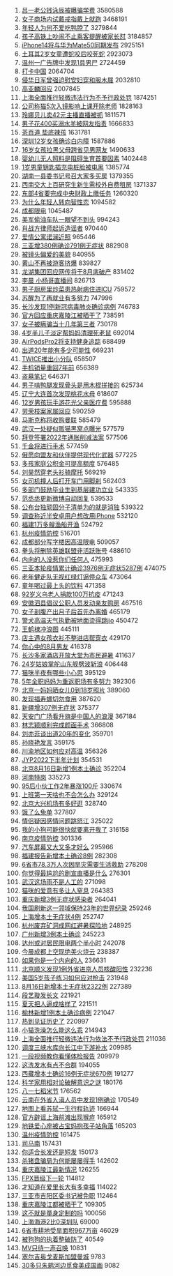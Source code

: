 1. [吕一老公钱泳辰被曝骗学费](https://s.weibo.com//weibo?q=%23%E5%90%95%E4%B8%80%E8%80%81%E5%85%AC%E9%92%B1%E6%B3%B3%E8%BE%B0%E8%A2%AB%E6%9B%9D%E9%AA%97%E5%AD%A6%E8%B4%B9%23&Refer=top) 3580588
2. [女子商场内试戴戒指戴上就跑](https://s.weibo.com//weibo?q=%23%E5%A5%B3%E5%AD%90%E5%95%86%E5%9C%BA%E5%86%85%E8%AF%95%E6%88%B4%E6%88%92%E6%8C%87%E6%88%B4%E4%B8%8A%E5%B0%B1%E8%B7%91%23&Refer=top) 3468191
3. [年轻人为何不爱吃鸭脖了](https://s.weibo.com//weibo?q=%23%E5%B9%B4%E8%BD%BB%E4%BA%BA%E4%B8%BA%E4%BD%95%E4%B8%8D%E7%88%B1%E5%90%83%E9%B8%AD%E8%84%96%E4%BA%86%23&Refer=top) 3279844
4. [孩子高铁上吵闹不止乘客提醒被家长怼](https://s.weibo.com//weibo?q=%23%E5%AD%A9%E5%AD%90%E9%AB%98%E9%93%81%E4%B8%8A%E5%90%B5%E9%97%B9%E4%B8%8D%E6%AD%A2%E4%B9%98%E5%AE%A2%E6%8F%90%E9%86%92%E8%A2%AB%E5%AE%B6%E9%95%BF%E6%80%BC%23&Refer=top) 3184857
5. [iPhone14将与华为Mate50同期发布](https://s.weibo.com//weibo?q=%23iPhone14%E5%B0%86%E4%B8%8E%E5%8D%8E%E4%B8%BAMate50%E5%90%8C%E6%9C%9F%E5%8F%91%E5%B8%83%23&Refer=top) 2925151
6. [土耳其2岁女童遭蛇咬后咬死蛇](https://s.weibo.com//weibo?q=%23%E5%9C%9F%E8%80%B3%E5%85%B62%E5%B2%81%E5%A5%B3%E7%AB%A5%E9%81%AD%E8%9B%87%E5%92%AC%E5%90%8E%E5%92%AC%E6%AD%BB%E8%9B%87%23&Refer=top) 2923073
7. [温州一广告牌中发现1具男尸](https://s.weibo.com//weibo?q=%23%E6%B8%A9%E5%B7%9E%E4%B8%80%E5%B9%BF%E5%91%8A%E7%89%8C%E4%B8%AD%E5%8F%91%E7%8E%B01%E5%85%B7%E7%94%B7%E5%B0%B8%23&Refer=top) 2724459
8. [打卡中国](https://s.weibo.com//weibo?q=%23%E6%89%93%E5%8D%A1%E4%B8%AD%E5%9B%BD%23&Refer=top) 2064704
9. [侵华日军曾强迫慰安妇穿和服木屐](https://s.weibo.com//weibo?q=%23%E4%BE%B5%E5%8D%8E%E6%97%A5%E5%86%9B%E6%9B%BE%E5%BC%BA%E8%BF%AB%E6%85%B0%E5%AE%89%E5%A6%87%E7%A9%BF%E5%92%8C%E6%9C%8D%E6%9C%A8%E5%B1%90%23&Refer=top) 2032810
10. [高亚麟回应](https://s.weibo.com//weibo?q=%23%E9%AB%98%E4%BA%9A%E9%BA%9F%E5%9B%9E%E5%BA%94%23&Refer=top) 2007845
11. [上海全面推行轻微违法行为不予行政处罚](https://s.weibo.com//weibo?q=%23%E4%B8%8A%E6%B5%B7%E5%85%A8%E9%9D%A2%E6%8E%A8%E8%A1%8C%E8%BD%BB%E5%BE%AE%E8%BF%9D%E6%B3%95%E8%A1%8C%E4%B8%BA%E4%B8%8D%E4%BA%88%E8%A1%8C%E6%94%BF%E5%A4%84%E7%BD%9A%23&Refer=top) 1874251
12. [公司称猫5次入镜影响上课开除老师](https://s.weibo.com//weibo?q=%23%E5%85%AC%E5%8F%B8%E7%A7%B0%E7%8C%AB5%E6%AC%A1%E5%85%A5%E9%95%9C%E5%BD%B1%E5%93%8D%E4%B8%8A%E8%AF%BE%E5%BC%80%E9%99%A4%E8%80%81%E5%B8%88%23&Refer=top) 1828163
13. [玲娜贝儿卖42元主播直播被抓](https://s.weibo.com//weibo?q=%23%E7%8E%B2%E5%A8%9C%E8%B4%9D%E5%84%BF%E5%8D%9642%E5%85%83%E4%B8%BB%E6%92%AD%E7%9B%B4%E6%92%AD%E8%A2%AB%E6%8A%93%23&Refer=top) 1811571
14. [男子花400买溺水羊被网友指责](https://s.weibo.com//weibo?q=%23%E7%94%B7%E5%AD%90%E8%8A%B1400%E4%B9%B0%E6%BA%BA%E6%B0%B4%E7%BE%8A%E8%A2%AB%E7%BD%91%E5%8F%8B%E6%8C%87%E8%B4%A3%23&Refer=top) 1666833
15. [茶百道 垫底辣孩](https://s.weibo.com//weibo?q=%E8%8C%B6%E7%99%BE%E9%81%93%20%E5%9E%AB%E5%BA%95%E8%BE%A3%E5%AD%A9&Refer=top) 1631781
16. [深圳12岁女孩确诊白内障](https://s.weibo.com//weibo?q=%23%E6%B7%B1%E5%9C%B312%E5%B2%81%E5%A5%B3%E5%AD%A9%E7%A1%AE%E8%AF%8A%E7%99%BD%E5%86%85%E9%9A%9C%23&Refer=top) 1587886
17. [16岁女孩拉黑父母跨省见男网友](https://s.weibo.com//weibo?q=%2316%E5%B2%81%E5%A5%B3%E5%AD%A9%E6%8B%89%E9%BB%91%E7%88%B6%E6%AF%8D%E8%B7%A8%E7%9C%81%E8%A7%81%E7%94%B7%E7%BD%91%E5%8F%8B%23&Refer=top) 1490633
18. [婴幼儿无人照料是阻碍生育首要因素](https://s.weibo.com//weibo?q=%23%E5%A9%B4%E5%B9%BC%E5%84%BF%E6%97%A0%E4%BA%BA%E7%85%A7%E6%96%99%E6%98%AF%E9%98%BB%E7%A2%8D%E7%94%9F%E8%82%B2%E9%A6%96%E8%A6%81%E5%9B%A0%E7%B4%A0%23&Refer=top) 1402448
19. [1岁男童钥匙插充电桩脸被电黑](https://s.weibo.com//weibo?q=%231%E5%B2%81%E7%94%B7%E7%AB%A5%E9%92%A5%E5%8C%99%E6%8F%92%E5%85%85%E7%94%B5%E6%A1%A9%E8%84%B8%E8%A2%AB%E7%94%B5%E9%BB%91%23&Refer=top) 1385774
20. [湖南一县委书记号召大家多买房](https://s.weibo.com//weibo?q=%23%E6%B9%96%E5%8D%97%E4%B8%80%E5%8E%BF%E5%A7%94%E4%B9%A6%E8%AE%B0%E5%8F%B7%E5%8F%AC%E5%A4%A7%E5%AE%B6%E5%A4%9A%E4%B9%B0%E6%88%BF%23&Refer=top) 1379355
21. [西南交大上百研究生新生需校外自费租房](https://s.weibo.com//weibo?q=%23%E8%A5%BF%E5%8D%97%E4%BA%A4%E5%A4%A7%E4%B8%8A%E7%99%BE%E7%A0%94%E7%A9%B6%E7%94%9F%E6%96%B0%E7%94%9F%E9%9C%80%E6%A0%A1%E5%A4%96%E8%87%AA%E8%B4%B9%E7%A7%9F%E6%88%BF%23&Refer=top) 1371337
22. [东部4省要完成中央财政上缴任务](https://s.weibo.com//weibo?q=%23%E4%B8%9C%E9%83%A84%E7%9C%81%E8%A6%81%E5%AE%8C%E6%88%90%E4%B8%AD%E5%A4%AE%E8%B4%A2%E6%94%BF%E4%B8%8A%E7%BC%B4%E4%BB%BB%E5%8A%A1%23&Refer=top) 1260320
23. [为什么年轻人转向智性恋](https://s.weibo.com//weibo?q=%23%E4%B8%BA%E4%BB%80%E4%B9%88%E5%B9%B4%E8%BD%BB%E4%BA%BA%E8%BD%AC%E5%90%91%E6%99%BA%E6%80%A7%E6%81%8B%23&Refer=top) 1094582
24. [成都限电](https://s.weibo.com//weibo?q=%23%E6%88%90%E9%83%BD%E9%99%90%E7%94%B5%23&Refer=top) 1045487
25. [美军偷油车队一眼望不到头](https://s.weibo.com//weibo?q=%23%E7%BE%8E%E5%86%9B%E5%81%B7%E6%B2%B9%E8%BD%A6%E9%98%9F%E4%B8%80%E7%9C%BC%E6%9C%9B%E4%B8%8D%E5%88%B0%E5%A4%B4%23&Refer=top) 994243
26. [肖战方律师起诉造谣者](https://s.weibo.com//weibo?q=%23%E8%82%96%E6%88%98%E6%96%B9%E5%BE%8B%E5%B8%88%E8%B5%B7%E8%AF%89%E9%80%A0%E8%B0%A3%E8%80%85%23&Refer=top) 970440
27. [爱情公寓诺澜近照](https://s.weibo.com//weibo?q=%23%E7%88%B1%E6%83%85%E5%85%AC%E5%AF%93%E8%AF%BA%E6%BE%9C%E8%BF%91%E7%85%A7%23&Refer=top) 965446
28. [三亚增380例确诊791例无症状](https://s.weibo.com//weibo?q=%23%E4%B8%89%E4%BA%9A%E5%A2%9E380%E4%BE%8B%E7%A1%AE%E8%AF%8A791%E4%BE%8B%E6%97%A0%E7%97%87%E7%8A%B6%23&Refer=top) 882908
29. [被镜头偏爱的美貌](https://s.weibo.com//weibo?q=%23%E8%A2%AB%E9%95%9C%E5%A4%B4%E5%81%8F%E7%88%B1%E7%9A%84%E7%BE%8E%E8%B2%8C%23&Refer=top) 840955
30. [黄山不再被游客挤爆](https://s.weibo.com//weibo?q=%23%E9%BB%84%E5%B1%B1%E4%B8%8D%E5%86%8D%E8%A2%AB%E6%B8%B8%E5%AE%A2%E6%8C%A4%E7%88%86%23&Refer=top) 839827
31. [龙湖集团回应网传将于8月底破产](https://s.weibo.com//weibo?q=%23%E9%BE%99%E6%B9%96%E9%9B%86%E5%9B%A2%E5%9B%9E%E5%BA%94%E7%BD%91%E4%BC%A0%E5%B0%86%E4%BA%8E8%E6%9C%88%E5%BA%95%E7%A0%B4%E4%BA%A7%23&Refer=top) 831402
32. [李晨 小杨哥直播间](https://s.weibo.com//weibo?q=%E6%9D%8E%E6%99%A8%20%E5%B0%8F%E6%9D%A8%E5%93%A5%E7%9B%B4%E6%92%AD%E9%97%B4&Refer=top) 826713
33. [男子厨房里炒菜患热射病住进ICU](https://s.weibo.com//weibo?q=%23%E7%94%B7%E5%AD%90%E5%8E%A8%E6%88%BF%E9%87%8C%E7%82%92%E8%8F%9C%E6%82%A3%E7%83%AD%E5%B0%84%E7%97%85%E4%BD%8F%E8%BF%9BICU%23&Refer=top) 759572
34. [苏醒为了再就业有多努力](https://s.weibo.com//weibo?q=%23%E8%8B%8F%E9%86%92%E4%B8%BA%E4%BA%86%E5%86%8D%E5%B0%B1%E4%B8%9A%E6%9C%89%E5%A4%9A%E5%8A%AA%E5%8A%9B%23&Refer=top) 747996
35. [长沙发现1例新冠病毒肺炎确诊病例](https://s.weibo.com//weibo?q=%23%E9%95%BF%E6%B2%99%E5%8F%91%E7%8E%B01%E4%BE%8B%E6%96%B0%E5%86%A0%E7%97%85%E6%AF%92%E8%82%BA%E7%82%8E%E7%A1%AE%E8%AF%8A%E7%97%85%E4%BE%8B%23&Refer=top) 746783
36. [官方回应重庆嘉陵江被晒干了](https://s.weibo.com//weibo?q=%23%E5%AE%98%E6%96%B9%E5%9B%9E%E5%BA%94%E9%87%8D%E5%BA%86%E5%98%89%E9%99%B5%E6%B1%9F%E8%A2%AB%E6%99%92%E5%B9%B2%E4%BA%86%23&Refer=top) 738591
37. [女子被瞒骗当十几年第三者](https://s.weibo.com//weibo?q=%23%E5%A5%B3%E5%AD%90%E8%A2%AB%E7%9E%92%E9%AA%97%E5%BD%93%E5%8D%81%E5%87%A0%E5%B9%B4%E7%AC%AC%E4%B8%89%E8%80%85%23&Refer=top) 730178
38. [4岁半儿子淡定帮妈妈清理死老鼠](https://s.weibo.com//weibo?q=%234%E5%B2%81%E5%8D%8A%E5%84%BF%E5%AD%90%E6%B7%A1%E5%AE%9A%E5%B8%AE%E5%A6%88%E5%A6%88%E6%B8%85%E7%90%86%E6%AD%BB%E8%80%81%E9%BC%A0%23&Refer=top) 692014
39. [AirPodsPro2将支持健身追踪](https://s.weibo.com//weibo?q=%23AirPodsPro2%E5%B0%86%E6%94%AF%E6%8C%81%E5%81%A5%E8%BA%AB%E8%BF%BD%E8%B8%AA%23&Refer=top) 688499
40. [出道20年能有多少可能性](https://s.weibo.com//weibo?q=%23%E5%87%BA%E9%81%9320%E5%B9%B4%E8%83%BD%E6%9C%89%E5%A4%9A%E5%B0%91%E5%8F%AF%E8%83%BD%E6%80%A7%23&Refer=top) 669231
41. [TWICE推出小分队](https://s.weibo.com//weibo?q=%23TWICE%E6%8E%A8%E5%87%BA%E5%B0%8F%E5%88%86%E9%98%9F%23&Refer=top) 658507
42. [手机销量重回7年前](https://s.weibo.com//weibo?q=%23%E6%89%8B%E6%9C%BA%E9%94%80%E9%87%8F%E9%87%8D%E5%9B%9E7%E5%B9%B4%E5%89%8D%23&Refer=top) 656389
43. [盗墓笔记](https://s.weibo.com//weibo?q=%E7%9B%97%E5%A2%93%E7%AC%94%E8%AE%B0&Refer=top) 646371
44. [男子啃鸭腿发现骨头是用木棍拼接的](https://s.weibo.com//weibo?q=%23%E7%94%B7%E5%AD%90%E5%95%83%E9%B8%AD%E8%85%BF%E5%8F%91%E7%8E%B0%E9%AA%A8%E5%A4%B4%E6%98%AF%E7%94%A8%E6%9C%A8%E6%A3%8D%E6%8B%BC%E6%8E%A5%E7%9A%84%23&Refer=top) 625734
45. [辽宁大连首次发现桃花水母](https://s.weibo.com//weibo?q=%23%E8%BE%BD%E5%AE%81%E5%A4%A7%E8%BF%9E%E9%A6%96%E6%AC%A1%E5%8F%91%E7%8E%B0%E6%A1%83%E8%8A%B1%E6%B0%B4%E6%AF%8D%23&Refer=top) 618607
46. [12岁男孩玩手游花光父亲医疗费](https://s.weibo.com//weibo?q=%2312%E5%B2%81%E7%94%B7%E5%AD%A9%E7%8E%A9%E6%89%8B%E6%B8%B8%E8%8A%B1%E5%85%89%E7%88%B6%E4%BA%B2%E5%8C%BB%E7%96%97%E8%B4%B9%23&Refer=top) 595888
47. [劳荣枝案家属回应](https://s.weibo.com//weibo?q=%23%E5%8A%B3%E8%8D%A3%E6%9E%9D%E6%A1%88%E5%AE%B6%E5%B1%9E%E5%9B%9E%E5%BA%94%23&Refer=top) 590259
48. [马斯克称将收购曼联](https://s.weibo.com//weibo?q=%23%E9%A9%AC%E6%96%AF%E5%85%8B%E7%A7%B0%E5%B0%86%E6%94%B6%E8%B4%AD%E6%9B%BC%E8%81%94%23&Refer=top) 585479
49. [武汉一处疑似贩猫黑窝点曝光](https://s.weibo.com//weibo?q=%23%E6%AD%A6%E6%B1%89%E4%B8%80%E5%A4%84%E7%96%91%E4%BC%BC%E8%B4%A9%E7%8C%AB%E9%BB%91%E7%AA%9D%E7%82%B9%E6%9B%9D%E5%85%89%23&Refer=top) 577579
50. [拜登签署2022年通胀削减法案](https://s.weibo.com//weibo?q=%23%E6%8B%9C%E7%99%BB%E7%AD%BE%E7%BD%B22022%E5%B9%B4%E9%80%9A%E8%83%80%E5%89%8A%E5%87%8F%E6%B3%95%E6%A1%88%23&Refer=top) 577506
51. [千金将进行手术](https://s.weibo.com//weibo?q=%23%E5%8D%83%E9%87%91%E5%B0%86%E8%BF%9B%E8%A1%8C%E6%89%8B%E6%9C%AF%23&Refer=top) 577459
52. [俄愿向盟友和伙伴提供现代化武器](https://s.weibo.com//weibo?q=%23%E4%BF%84%E6%84%BF%E5%90%91%E7%9B%9F%E5%8F%8B%E5%92%8C%E4%BC%99%E4%BC%B4%E6%8F%90%E4%BE%9B%E7%8E%B0%E4%BB%A3%E5%8C%96%E6%AD%A6%E5%99%A8%23&Refer=top) 577225
53. [多孩家庭公积金可提高额度](https://s.weibo.com//weibo?q=%23%E5%A4%9A%E5%AD%A9%E5%AE%B6%E5%BA%AD%E5%85%AC%E7%A7%AF%E9%87%91%E5%8F%AF%E6%8F%90%E9%AB%98%E9%A2%9D%E5%BA%A6%23&Refer=top) 576485
54. [刘昊然穿老头衫骑摩托](https://s.weibo.com//weibo?q=%23%E5%88%98%E6%98%8A%E7%84%B6%E7%A9%BF%E8%80%81%E5%A4%B4%E8%A1%AB%E9%AA%91%E6%91%A9%E6%89%98%23&Refer=top) 569219
55. [女司机撞人后打开车门用脚刹](https://s.weibo.com//weibo?q=%23%E5%A5%B3%E5%8F%B8%E6%9C%BA%E6%92%9E%E4%BA%BA%E5%90%8E%E6%89%93%E5%BC%80%E8%BD%A6%E9%97%A8%E7%94%A8%E8%84%9A%E5%88%B9%23&Refer=top) 562403
56. [多部门鼓励毕业生到基层建功立业](https://s.weibo.com//weibo?q=%23%E5%A4%9A%E9%83%A8%E9%97%A8%E9%BC%93%E5%8A%B1%E6%AF%95%E4%B8%9A%E7%94%9F%E5%88%B0%E5%9F%BA%E5%B1%82%E5%BB%BA%E5%8A%9F%E7%AB%8B%E4%B8%9A%23&Refer=top) 543335
57. [范丞丞更新微博自动回复](https://s.weibo.com//weibo?q=%23%E8%8C%83%E4%B8%9E%E4%B8%9E%E6%9B%B4%E6%96%B0%E5%BE%AE%E5%8D%9A%E8%87%AA%E5%8A%A8%E5%9B%9E%E5%A4%8D%23&Refer=top) 539533
58. [公布台独顽固分子清单为的就是消独](https://s.weibo.com//weibo?q=%23%E5%85%AC%E5%B8%83%E5%8F%B0%E7%8B%AC%E9%A1%BD%E5%9B%BA%E5%88%86%E5%AD%90%E6%B8%85%E5%8D%95%E4%B8%BA%E7%9A%84%E5%B0%B1%E6%98%AF%E6%B6%88%E7%8B%AC%23&Refer=top) 539322
59. [调查称近半安卓用户想改用iPhone](https://s.weibo.com//weibo?q=%23%E8%B0%83%E6%9F%A5%E7%A7%B0%E8%BF%91%E5%8D%8A%E5%AE%89%E5%8D%93%E7%94%A8%E6%88%B7%E6%83%B3%E6%94%B9%E7%94%A8iPhone%23&Refer=top) 532120
60. [福建1万多艘渔船开渔](https://s.weibo.com//weibo?q=%23%E7%A6%8F%E5%BB%BA1%E4%B8%87%E5%A4%9A%E8%89%98%E6%B8%94%E8%88%B9%E5%BC%80%E6%B8%94%23&Refer=top) 524792
61. [杭州疫情防控](https://s.weibo.com//weibo?q=%E6%9D%AD%E5%B7%9E%E7%96%AB%E6%83%85%E9%98%B2%E6%8E%A7&Refer=top) 516701
62. [成都部分写字楼因高温限电](https://s.weibo.com//weibo?q=%23%E6%88%90%E9%83%BD%E9%83%A8%E5%88%86%E5%86%99%E5%AD%97%E6%A5%BC%E5%9B%A0%E9%AB%98%E6%B8%A9%E9%99%90%E7%94%B5%23&Refer=top) 509057
63. [拳头将删除英雄联盟非活跃账号](https://s.weibo.com//weibo?q=%23%E6%8B%B3%E5%A4%B4%E5%B0%86%E5%88%A0%E9%99%A4%E8%8B%B1%E9%9B%84%E8%81%94%E7%9B%9F%E9%9D%9E%E6%B4%BB%E8%B7%83%E8%B4%A6%E5%8F%B7%23&Refer=top) 488610
64. [内向的人没惹你们任何人](https://s.weibo.com//weibo?q=%23%E5%86%85%E5%90%91%E7%9A%84%E4%BA%BA%E6%B2%A1%E6%83%B9%E4%BD%A0%E4%BB%AC%E4%BB%BB%E4%BD%95%E4%BA%BA%23&Refer=top) 475993
65. [三亚本轮疫情累计确诊3976例无症状5287例](https://s.weibo.com//weibo?q=%23%E4%B8%89%E4%BA%9A%E6%9C%AC%E8%BD%AE%E7%96%AB%E6%83%85%E7%B4%AF%E8%AE%A1%E7%A1%AE%E8%AF%8A3976%E4%BE%8B%E6%97%A0%E7%97%87%E7%8A%B65287%E4%BE%8B%23&Refer=top) 474075
66. [老年健走队无视红绿灯逼停众车](https://s.weibo.com//weibo?q=%23%E8%80%81%E5%B9%B4%E5%81%A5%E8%B5%B0%E9%98%9F%E6%97%A0%E8%A7%86%E7%BA%A2%E7%BB%BF%E7%81%AF%E9%80%BC%E5%81%9C%E4%BC%97%E8%BD%A6%23&Refer=top) 473064
67. [童年喝过最上头的饮料](https://s.weibo.com//weibo?q=%23%E7%AB%A5%E5%B9%B4%E5%96%9D%E8%BF%87%E6%9C%80%E4%B8%8A%E5%A4%B4%E7%9A%84%E9%A5%AE%E6%96%99%23&Refer=top) 471358
68. [92岁义乌老人捐款100万抗疫](https://s.weibo.com//weibo?q=%2392%E5%B2%81%E4%B9%89%E4%B9%8C%E8%80%81%E4%BA%BA%E6%8D%90%E6%AC%BE100%E4%B8%87%E6%8A%97%E7%96%AB%23&Refer=top) 471243
69. [安徽泗县倡议公职人员发动亲友购房](https://s.weibo.com//weibo?q=%23%E5%AE%89%E5%BE%BD%E6%B3%97%E5%8E%BF%E5%80%A1%E8%AE%AE%E5%85%AC%E8%81%8C%E4%BA%BA%E5%91%98%E5%8F%91%E5%8A%A8%E4%BA%B2%E5%8F%8B%E8%B4%AD%E6%88%BF%23&Refer=top) 467516
70. [女子剖腹产出月子后首先办离婚](https://s.weibo.com//weibo?q=%23%E5%A5%B3%E5%AD%90%E5%89%96%E8%85%B9%E4%BA%A7%E5%87%BA%E6%9C%88%E5%AD%90%E5%90%8E%E9%A6%96%E5%85%88%E5%8A%9E%E7%A6%BB%E5%A9%9A%23&Refer=top) 465179
71. [警犬高温天气执勤被地面烫得跳jio](https://s.weibo.com//weibo?q=%23%E8%AD%A6%E7%8A%AC%E9%AB%98%E6%B8%A9%E5%A4%A9%E6%B0%94%E6%89%A7%E5%8B%A4%E8%A2%AB%E5%9C%B0%E9%9D%A2%E7%83%AB%E5%BE%97%E8%B7%B3jio%23&Refer=top) 450472
72. [王鹤棣冲浪图](https://s.weibo.com//weibo?q=%23%E7%8E%8B%E9%B9%A4%E6%A3%A3%E5%86%B2%E6%B5%AA%E5%9B%BE%23&Refer=top) 445111
73. [店主遇女孩衣衫不整进店帮穿衣](https://s.weibo.com//weibo?q=%23%E5%BA%97%E4%B8%BB%E9%81%87%E5%A5%B3%E5%AD%A9%E8%A1%A3%E8%A1%AB%E4%B8%8D%E6%95%B4%E8%BF%9B%E5%BA%97%E5%B8%AE%E7%A9%BF%E8%A1%A3%23&Refer=top) 429170
74. [你心中的8月男友](https://s.weibo.com//weibo?q=%23%E4%BD%A0%E5%BF%83%E4%B8%AD%E7%9A%848%E6%9C%88%E7%94%B7%E5%8F%8B%23&Refer=top) 416378
75. [长沙多家酒店开放大堂为市民避暑](https://s.weibo.com//weibo?q=%23%E9%95%BF%E6%B2%99%E5%A4%9A%E5%AE%B6%E9%85%92%E5%BA%97%E5%BC%80%E6%94%BE%E5%A4%A7%E5%A0%82%E4%B8%BA%E5%B8%82%E6%B0%91%E9%81%BF%E6%9A%91%23&Refer=top) 411637
76. [24岁姑娘掌舵山东舰劈波斩浪](https://s.weibo.com//weibo?q=%2324%E5%B2%81%E5%A7%91%E5%A8%98%E6%8E%8C%E8%88%B5%E5%B1%B1%E4%B8%9C%E8%88%B0%E5%8A%88%E6%B3%A2%E6%96%A9%E6%B5%AA%23&Refer=top) 406448
77. [猫咪半夜有哪些小心思](https://s.weibo.com//weibo?q=%23%E7%8C%AB%E5%92%AA%E5%8D%8A%E5%A4%9C%E6%9C%89%E5%93%AA%E4%BA%9B%E5%B0%8F%E5%BF%83%E6%80%9D%23&Refer=top) 395129
78. [5年全职妈妈为重返职场有多努力](https://s.weibo.com//weibo?q=%235%E5%B9%B4%E5%85%A8%E8%81%8C%E5%A6%88%E5%A6%88%E4%B8%BA%E9%87%8D%E8%BF%94%E8%81%8C%E5%9C%BA%E6%9C%89%E5%A4%9A%E5%8A%AA%E5%8A%9B%23&Refer=top) 392306
79. [北京一妈妈晒女儿0到18岁照片](https://s.weibo.com//weibo?q=%23%E5%8C%97%E4%BA%AC%E4%B8%80%E5%A6%88%E5%A6%88%E6%99%92%E5%A5%B3%E5%84%BF0%E5%88%B018%E5%B2%81%E7%85%A7%E7%89%87%23&Refer=top) 389060
80. [发现福寿螺切勿食用](https://s.weibo.com//weibo?q=%23%E5%8F%91%E7%8E%B0%E7%A6%8F%E5%AF%BF%E8%9E%BA%E5%88%87%E5%8B%BF%E9%A3%9F%E7%94%A8%23&Refer=top) 387620
81. [新疆增307例无症状](https://s.weibo.com//weibo?q=%23%E6%96%B0%E7%96%86%E5%A2%9E307%E4%BE%8B%E6%97%A0%E7%97%87%E7%8A%B6%23&Refer=top) 375377
82. [天安门广场看升旗是中国人的浪漫](https://s.weibo.com//weibo?q=%23%E5%A4%A9%E5%AE%89%E9%97%A8%E5%B9%BF%E5%9C%BA%E7%9C%8B%E5%8D%87%E6%97%97%E6%98%AF%E4%B8%AD%E5%9B%BD%E4%BA%BA%E7%9A%84%E6%B5%AA%E6%BC%AB%23&Refer=top) 367184
83. [林志颖顺利完成颜面手术](https://s.weibo.com//weibo?q=%23%E6%9E%97%E5%BF%97%E9%A2%96%E9%A1%BA%E5%88%A9%E5%AE%8C%E6%88%90%E9%A2%9C%E9%9D%A2%E6%89%8B%E6%9C%AF%23&Refer=top) 366808
84. [刘亦菲谈出道20年的变化](https://s.weibo.com//weibo?q=%23%E5%88%98%E4%BA%A6%E8%8F%B2%E8%B0%88%E5%87%BA%E9%81%9320%E5%B9%B4%E7%9A%84%E5%8F%98%E5%8C%96%23&Refer=top) 359701
85. [孙晓艳发言](https://s.weibo.com//weibo?q=%23%E5%AD%99%E6%99%93%E8%89%B3%E5%8F%91%E8%A8%80%23&Refer=top) 359175
86. [川渝地区如何应对高温](https://s.weibo.com//weibo?q=%23%E5%B7%9D%E6%B8%9D%E5%9C%B0%E5%8C%BA%E5%A6%82%E4%BD%95%E5%BA%94%E5%AF%B9%E9%AB%98%E6%B8%A9%23&Refer=top) 356326
87. [JYP2022下半年计划](https://s.weibo.com//weibo?q=%23JYP2022%E4%B8%8B%E5%8D%8A%E5%B9%B4%E8%AE%A1%E5%88%92%23&Refer=top) 354531
88. [北京8月16日新增1例本土确诊](https://s.weibo.com//weibo?q=%23%E5%8C%97%E4%BA%AC8%E6%9C%8816%E6%97%A5%E6%96%B0%E5%A2%9E1%E4%BE%8B%E6%9C%AC%E5%9C%9F%E7%A1%AE%E8%AF%8A%23&Refer=top) 352204
89. [河南特岗](https://s.weibo.com//weibo?q=%E6%B2%B3%E5%8D%97%E7%89%B9%E5%B2%97&Refer=top) 335273
90. [95后小伙工作2年暴涨100斤](https://s.weibo.com//weibo?q=%2395%E5%90%8E%E5%B0%8F%E4%BC%99%E5%B7%A5%E4%BD%9C2%E5%B9%B4%E6%9A%B4%E6%B6%A8100%E6%96%A4%23&Refer=top) 330674
91. [上班第一天啥也不会怎么办](https://s.weibo.com//weibo?q=%23%E4%B8%8A%E7%8F%AD%E7%AC%AC%E4%B8%80%E5%A4%A9%E5%95%A5%E4%B9%9F%E4%B8%8D%E4%BC%9A%E6%80%8E%E4%B9%88%E5%8A%9E%23&Refer=top) 329124
92. [北京大兴机场有多好逛](https://s.weibo.com//weibo?q=%23%E5%8C%97%E4%BA%AC%E5%A4%A7%E5%85%B4%E6%9C%BA%E5%9C%BA%E6%9C%89%E5%A4%9A%E5%A5%BD%E9%80%9B%23&Refer=top) 328740
93. [饿了么免单](https://s.weibo.com//weibo?q=%E9%A5%BF%E4%BA%86%E4%B9%88%E5%85%8D%E5%8D%95&Refer=top) 327807
94. [情侣疑因感情问题跳怒江](https://s.weibo.com//weibo?q=%23%E6%83%85%E4%BE%A3%E7%96%91%E5%9B%A0%E6%84%9F%E6%83%85%E9%97%AE%E9%A2%98%E8%B7%B3%E6%80%92%E6%B1%9F%23&Refer=top) 325022
95. [我的小狗可能很快就要离开我了](https://s.weibo.com//weibo?q=%23%E6%88%91%E7%9A%84%E5%B0%8F%E7%8B%97%E5%8F%AF%E8%83%BD%E5%BE%88%E5%BF%AB%E5%B0%B1%E8%A6%81%E7%A6%BB%E5%BC%80%E6%88%91%E4%BA%86%23&Refer=top) 316158
96. [南京疫情防控](https://s.weibo.com//weibo?q=%E5%8D%97%E4%BA%AC%E7%96%AB%E6%83%85%E9%98%B2%E6%8E%A7&Refer=top) 301336
97. [汽车屏幕又大又多才好么](https://s.weibo.com//weibo?q=%23%E6%B1%BD%E8%BD%A6%E5%B1%8F%E5%B9%95%E5%8F%88%E5%A4%A7%E5%8F%88%E5%A4%9A%E6%89%8D%E5%A5%BD%E4%B9%88%23&Refer=top) 295966
98. [福建报告新增本土确诊8例](https://s.weibo.com//weibo?q=%23%E7%A6%8F%E5%BB%BA%E6%8A%A5%E5%91%8A%E6%96%B0%E5%A2%9E%E6%9C%AC%E5%9C%9F%E7%A1%AE%E8%AF%8A8%E4%BE%8B%23&Refer=top) 282308
99. [6省市78.3万人次因旱灾需要生活救助](https://s.weibo.com//weibo?q=%236%E7%9C%81%E5%B8%8278.3%E4%B8%87%E4%BA%BA%E6%AC%A1%E5%9B%A0%E6%97%B1%E7%81%BE%E9%9C%80%E8%A6%81%E7%94%9F%E6%B4%BB%E6%95%91%E5%8A%A9%23&Refer=top) 278208
100. [你觉得最尴尬的剧宣直播是什么](https://s.weibo.com//weibo?q=%23%E4%BD%A0%E8%A7%89%E5%BE%97%E6%9C%80%E5%B0%B4%E5%B0%AC%E7%9A%84%E5%89%A7%E5%AE%A3%E7%9B%B4%E6%92%AD%E6%98%AF%E4%BB%80%E4%B9%88%23&Refer=top) 276301
101. [武汉这场雨不是人工的](https://s.weibo.com//weibo?q=%23%E6%AD%A6%E6%B1%89%E8%BF%99%E5%9C%BA%E9%9B%A8%E4%B8%8D%E6%98%AF%E4%BA%BA%E5%B7%A5%E7%9A%84%23&Refer=top) 271098
102. [猫咪的爱意有多让人窒息](https://s.weibo.com//weibo?q=%23%E7%8C%AB%E5%92%AA%E7%9A%84%E7%88%B1%E6%84%8F%E6%9C%89%E5%A4%9A%E8%AE%A9%E4%BA%BA%E7%AA%92%E6%81%AF%23&Refer=top) 264383
103. [重庆新增3例无症状感染者](https://s.weibo.com//weibo?q=%E9%87%8D%E5%BA%86%E6%96%B0%E5%A2%9E3%E4%BE%8B%E6%97%A0%E7%97%87%E7%8A%B6%E6%84%9F%E6%9F%93%E8%80%85&Refer=top) 264041
104. [我国刷新这一领域保持23年的世界纪录](https://s.weibo.com//weibo?q=%23%E6%88%91%E5%9B%BD%E5%88%B7%E6%96%B0%E8%BF%99%E4%B8%80%E9%A2%86%E5%9F%9F%E4%BF%9D%E6%8C%8123%E5%B9%B4%E7%9A%84%E4%B8%96%E7%95%8C%E7%BA%AA%E5%BD%95%23&Refer=top) 259246
105. [上海增本土无症状4例](https://s.weibo.com//weibo?q=%23%E4%B8%8A%E6%B5%B7%E5%A2%9E%E6%9C%AC%E5%9C%9F%E6%97%A0%E7%97%87%E7%8A%B64%E4%BE%8B%23&Refer=top) 252747
106. [杭州废弃矿洞成网红避暑探险地](https://s.weibo.com//weibo?q=%23%E6%9D%AD%E5%B7%9E%E5%BA%9F%E5%BC%83%E7%9F%BF%E6%B4%9E%E6%88%90%E7%BD%91%E7%BA%A2%E9%81%BF%E6%9A%91%E6%8E%A2%E9%99%A9%E5%9C%B0%23&Refer=top) 248925
107. [广州新增3例本土确诊](https://s.weibo.com//weibo?q=%E5%B9%BF%E5%B7%9E%E6%96%B0%E5%A2%9E3%E4%BE%8B%E6%9C%AC%E5%9C%9F%E7%A1%AE%E8%AF%8A&Refer=top) 245223
108. [达州或对居民限电两个半小时](https://s.weibo.com//weibo?q=%23%E8%BE%BE%E5%B7%9E%E6%88%96%E5%AF%B9%E5%B1%85%E6%B0%91%E9%99%90%E7%94%B5%E4%B8%A4%E4%B8%AA%E5%8D%8A%E5%B0%8F%E6%97%B6%23&Refer=top) 242078
109. [今晨成都上空现绝美火烧云](https://s.weibo.com//weibo?q=%23%E4%BB%8A%E6%99%A8%E6%88%90%E9%83%BD%E4%B8%8A%E7%A9%BA%E7%8E%B0%E7%BB%9D%E7%BE%8E%E7%81%AB%E7%83%A7%E4%BA%91%23&Refer=top) 238387
110. [如果你是一个内向的人](https://s.weibo.com//weibo?q=%23%E5%A6%82%E6%9E%9C%E4%BD%A0%E6%98%AF%E4%B8%80%E4%B8%AA%E5%86%85%E5%90%91%E7%9A%84%E4%BA%BA%23&Refer=top) 236631
111. [北京顺义发现1例外省进京人员核酸阳性](https://s.weibo.com//weibo?q=%23%E5%8C%97%E4%BA%AC%E9%A1%BA%E4%B9%89%E5%8F%91%E7%8E%B01%E4%BE%8B%E5%A4%96%E7%9C%81%E8%BF%9B%E4%BA%AC%E4%BA%BA%E5%91%98%E6%A0%B8%E9%85%B8%E9%98%B3%E6%80%A7%23&Refer=top) 232236
112. [美国5岁孩子练习如何应对枪击](https://s.weibo.com//weibo?q=%23%E7%BE%8E%E5%9B%BD5%E5%B2%81%E5%AD%A9%E5%AD%90%E7%BB%83%E4%B9%A0%E5%A6%82%E4%BD%95%E5%BA%94%E5%AF%B9%E6%9E%AA%E5%87%BB%23&Refer=top) 231948
113. [8月16日新增本土无症状2322例](https://s.weibo.com//weibo?q=%238%E6%9C%8816%E6%97%A5%E6%96%B0%E5%A2%9E%E6%9C%AC%E5%9C%9F%E6%97%A0%E7%97%87%E7%8A%B62322%E4%BE%8B%23&Refer=top) 227389
114. [段艺璇发长文](https://s.weibo.com//weibo?q=%23%E6%AE%B5%E8%89%BA%E7%92%87%E5%8F%91%E9%95%BF%E6%96%87%23&Refer=top) 221921
115. [夏天把人逼成啥样了](https://s.weibo.com//weibo?q=%23%E5%A4%8F%E5%A4%A9%E6%8A%8A%E4%BA%BA%E9%80%BC%E6%88%90%E5%95%A5%E6%A0%B7%E4%BA%86%23&Refer=top) 221511
116. [榆林新增1例本土确诊病例](https://s.weibo.com//weibo?q=%E6%A6%86%E6%9E%97%E6%96%B0%E5%A2%9E1%E4%BE%8B%E6%9C%AC%E5%9C%9F%E7%A1%AE%E8%AF%8A%E7%97%85%E4%BE%8B&Refer=top) 221047
117. [热到见证历史了](https://s.weibo.com//weibo?q=%23%E7%83%AD%E5%88%B0%E8%A7%81%E8%AF%81%E5%8E%86%E5%8F%B2%E4%BA%86%23&Refer=top) 220997
118. [小猫洗澡怎么能这么乖](https://s.weibo.com//weibo?q=%23%E5%B0%8F%E7%8C%AB%E6%B4%97%E6%BE%A1%E6%80%8E%E4%B9%88%E8%83%BD%E8%BF%99%E4%B9%88%E4%B9%96%23&Refer=top) 214943
119. [上海全面推行轻微违法行为依法不予行政处罚](https://s.weibo.com//weibo?q=%E4%B8%8A%E6%B5%B7%E5%85%A8%E9%9D%A2%E6%8E%A8%E8%A1%8C%E8%BD%BB%E5%BE%AE%E8%BF%9D%E6%B3%95%E8%A1%8C%E4%B8%BA%E4%BE%9D%E6%B3%95%E4%B8%8D%E4%BA%88%E8%A1%8C%E6%94%BF%E5%A4%84%E7%BD%9A&Refer=top) 211036
120. [调度三峡水库向长江中下游补水](https://s.weibo.com//weibo?q=%23%E8%B0%83%E5%BA%A6%E4%B8%89%E5%B3%A1%E6%B0%B4%E5%BA%93%E5%90%91%E9%95%BF%E6%B1%9F%E4%B8%AD%E4%B8%8B%E6%B8%B8%E8%A1%A5%E6%B0%B4%23&Refer=top) 209985
121. [一段视频教你看懂体检报告](https://s.weibo.com//weibo?q=%23%E4%B8%80%E6%AE%B5%E8%A7%86%E9%A2%91%E6%95%99%E4%BD%A0%E7%9C%8B%E6%87%82%E4%BD%93%E6%A3%80%E6%8A%A5%E5%91%8A%23&Refer=top) 209979
122. [这洗发水有点不合群](https://s.weibo.com//weibo?q=%23%E8%BF%99%E6%B4%97%E5%8F%91%E6%B0%B4%E6%9C%89%E7%82%B9%E4%B8%8D%E5%90%88%E7%BE%A4%23&Refer=top) 194055
123. [西藏增本土确诊16例无症状670例](https://s.weibo.com//weibo?q=%23%E8%A5%BF%E8%97%8F%E5%A2%9E%E6%9C%AC%E5%9C%9F%E7%A1%AE%E8%AF%8A16%E4%BE%8B%E6%97%A0%E7%97%87%E7%8A%B6670%E4%BE%8B%23&Refer=top) 191277
124. [科学家用相对论破解意识之谜](https://s.weibo.com//weibo?q=%23%E7%A7%91%E5%AD%A6%E5%AE%B6%E7%94%A8%E7%9B%B8%E5%AF%B9%E8%AE%BA%E7%A0%B4%E8%A7%A3%E6%84%8F%E8%AF%86%E4%B9%8B%E8%B0%9C%23&Refer=top) 180176
125. [八一七稻米节](https://s.weibo.com//weibo?q=%E5%85%AB%E4%B8%80%E4%B8%83%E7%A8%BB%E7%B1%B3%E8%8A%82&Refer=top) 176562
126. [云南在外省入滇人员中发现1例确诊](https://s.weibo.com//weibo?q=%23%E4%BA%91%E5%8D%97%E5%9C%A8%E5%A4%96%E7%9C%81%E5%85%A5%E6%BB%87%E4%BA%BA%E5%91%98%E4%B8%AD%E5%8F%91%E7%8E%B01%E4%BE%8B%E7%A1%AE%E8%AF%8A%23&Refer=top) 170549
127. [地图上看苏轼一生行程轨迹](https://s.weibo.com//weibo?q=%23%E5%9C%B0%E5%9B%BE%E4%B8%8A%E7%9C%8B%E8%8B%8F%E8%BD%BC%E4%B8%80%E7%94%9F%E8%A1%8C%E7%A8%8B%E8%BD%A8%E8%BF%B9%23&Refer=top) 166944
128. [官方辟谣上海前滩出现猴痘](https://s.weibo.com//weibo?q=%23%E5%AE%98%E6%96%B9%E8%BE%9F%E8%B0%A3%E4%B8%8A%E6%B5%B7%E5%89%8D%E6%BB%A9%E5%87%BA%E7%8E%B0%E7%8C%B4%E7%97%98%23&Refer=top) 165912
129. [地铁爱心座被占宝妈抱孩子站角落](https://s.weibo.com//weibo?q=%23%E5%9C%B0%E9%93%81%E7%88%B1%E5%BF%83%E5%BA%A7%E8%A2%AB%E5%8D%A0%E5%AE%9D%E5%A6%88%E6%8A%B1%E5%AD%A9%E5%AD%90%E7%AB%99%E8%A7%92%E8%90%BD%23&Refer=top) 165203
130. [温州疫情防控](https://s.weibo.com//weibo?q=%23%E6%B8%A9%E5%B7%9E%E7%96%AB%E6%83%85%E9%98%B2%E6%8E%A7%23&Refer=top) 161475
131. [司马南](https://s.weibo.com//weibo?q=%E5%8F%B8%E9%A9%AC%E5%8D%97&Refer=top) 157431
132. [你适合长发还是短发](https://s.weibo.com//weibo?q=%23%E4%BD%A0%E9%80%82%E5%90%88%E9%95%BF%E5%8F%91%E8%BF%98%E6%98%AF%E7%9F%AD%E5%8F%91%23&Refer=top) 150173
133. [杀猪盘骗局为何能屡屡得手](https://s.weibo.com//weibo?q=%23%E6%9D%80%E7%8C%AA%E7%9B%98%E9%AA%97%E5%B1%80%E4%B8%BA%E4%BD%95%E8%83%BD%E5%B1%A1%E5%B1%A1%E5%BE%97%E6%89%8B%23&Refer=top) 142602
134. [重庆嘉陵江最新情况](https://s.weibo.com//weibo?q=%23%E9%87%8D%E5%BA%86%E5%98%89%E9%99%B5%E6%B1%9F%E6%9C%80%E6%96%B0%E6%83%85%E5%86%B5%23&Refer=top) 126255
135. [FPX晋级下一轮](https://s.weibo.com//weibo?q=%23FPX%E6%99%8B%E7%BA%A7%E4%B8%8B%E4%B8%80%E8%BD%AE%23&Refer=top) 114812
136. [才知道在爱里长大有多幸福](https://s.weibo.com//weibo?q=%23%E6%89%8D%E7%9F%A5%E9%81%93%E5%9C%A8%E7%88%B1%E9%87%8C%E9%95%BF%E5%A4%A7%E6%9C%89%E5%A4%9A%E5%B9%B8%E7%A6%8F%23&Refer=top) 114022
137. [三亚市吉阳区委书记被免职](https://s.weibo.com//weibo?q=%23%E4%B8%89%E4%BA%9A%E5%B8%82%E5%90%89%E9%98%B3%E5%8C%BA%E5%A7%94%E4%B9%A6%E8%AE%B0%E8%A2%AB%E5%85%8D%E8%81%8C%23&Refer=top) 112464
138. [重庆嘉陵江都被晒干了](https://s.weibo.com//weibo?q=%23%E9%87%8D%E5%BA%86%E5%98%89%E9%99%B5%E6%B1%9F%E9%83%BD%E8%A2%AB%E6%99%92%E5%B9%B2%E4%BA%86%23&Refer=top) 109305
139. [这不就是量身定制的吗](https://s.weibo.com//weibo?q=%23%E8%BF%99%E4%B8%8D%E5%B0%B1%E6%98%AF%E9%87%8F%E8%BA%AB%E5%AE%9A%E5%88%B6%E7%9A%84%E5%90%97%23&Refer=top) 100056
140. [上海海港2比0深圳队](https://s.weibo.com//weibo?q=%23%E4%B8%8A%E6%B5%B7%E6%B5%B7%E6%B8%AF2%E6%AF%940%E6%B7%B1%E5%9C%B3%E9%98%9F%23&Refer=top) 69000
141. [6省市耕地受旱面积967万亩](https://s.weibo.com//weibo?q=%236%E7%9C%81%E5%B8%82%E8%80%95%E5%9C%B0%E5%8F%97%E6%97%B1%E9%9D%A2%E7%A7%AF967%E4%B8%87%E4%BA%A9%23&Refer=top) 46029
142. [被狗狗的执着整破防了](https://s.weibo.com//weibo?q=%23%E8%A2%AB%E7%8B%97%E7%8B%97%E7%9A%84%E6%89%A7%E7%9D%80%E6%95%B4%E7%A0%B4%E9%98%B2%E4%BA%86%23&Refer=top) 40549
143. [MV只待一声召唤](https://s.weibo.com//weibo?q=MV%E5%8F%AA%E5%BE%85%E4%B8%80%E5%A3%B0%E5%8F%AC%E5%94%A4&Refer=top) 10831
144. [塞尔吉奥戈麦斯加盟曼城](https://s.weibo.com//weibo?q=%23%E5%A1%9E%E5%B0%94%E5%90%89%E5%A5%A5%E6%88%88%E9%BA%A6%E6%96%AF%E5%8A%A0%E7%9B%9F%E6%9B%BC%E5%9F%8E%23&Refer=top) 9783
145. [30多只朱鹮河边觅食美成国画](https://s.weibo.com//weibo?q=%2330%E5%A4%9A%E5%8F%AA%E6%9C%B1%E9%B9%AE%E6%B2%B3%E8%BE%B9%E8%A7%85%E9%A3%9F%E7%BE%8E%E6%88%90%E5%9B%BD%E7%94%BB%23&Refer=top) 9082
